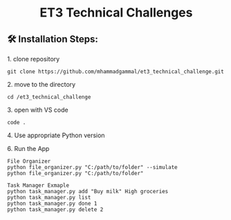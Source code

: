 <h1 align="center" id="title">ET3 Technical Challenges</h1>

<h2>🛠️ Installation Steps:</h2>

<p>1. clone repository</p>

```
git clone https://github.com/mhammadgammal/et3_technical_challenge.git
```

<p>2. move to the directory</p>

```
cd /et3_technical_challenge
```

<p>3. open with VS code</p>

```
code .
```

<p>4. Use appropriate Python version</p>

<p>6. Run the App</p>

```
File Organizer
python file_organizer.py "C:/path/to/folder" --simulate
python file_organizer.py "C:/path/to/folder"
```
```
Task Manager Exmaple
python task_manager.py add "Buy milk" High groceries
python task_manager.py list
python task_manager.py done 1
python task_manager.py delete 2


```
